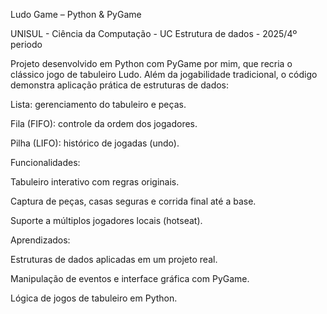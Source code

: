 Ludo Game – Python & PyGame

UNISUL - Ciência da Computação - UC Estrutura de dados - 2025/4º periodo

Projeto desenvolvido em Python com PyGame por mim, que recria o clássico jogo de tabuleiro Ludo.
Além da jogabilidade tradicional, o código demonstra aplicação prática de estruturas de dados:

Lista: gerenciamento do tabuleiro e peças.

Fila (FIFO): controle da ordem dos jogadores.

Pilha (LIFO): histórico de jogadas (undo).

 Funcionalidades:

Tabuleiro interativo com regras originais.

Captura de peças, casas seguras e corrida final até a base.

Suporte a múltiplos jogadores locais (hotseat).

 Aprendizados:

Estruturas de dados aplicadas em um projeto real.

Manipulação de eventos e interface gráfica com PyGame.

Lógica de jogos de tabuleiro em Python.
